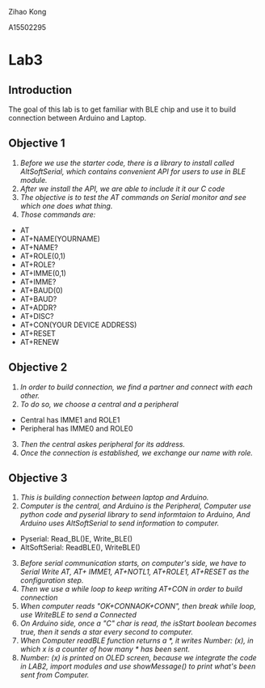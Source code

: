 Zihao Kong

A15502295
# **Lab3**
## **Introduction**
The goal of this lab is to get familiar with BLE chip and use it
to build connection between Arduino and Laptop.

## **Objective 1** 
1. _Before we use the starter code, there is a library to install called AltSoftSerial,
which contains convenient API for users to use in BLE module._
2. _After we install the API, we are able to include it it our C code_
3. _The objective is to test the AT commands on Serial monitor and see which one does what thing._
4. _Those commands are:_
* AT
* AT+NAME(YOURNAME)
* AT+NAME?
* AT+ROLE(0,1)
* AT+ROLE?
* AT+IMME(0,1)
* AT+IMME?
* AT+BAUD(0)
* AT+BAUD?
* AT+ADDR?
* AT+DISC?
* AT+CON(YOUR DEVICE ADDRESS)
* AT+RESET
* AT+RENEW


## **Objective 2**
1. _In order to build connection, we find a partner and connect with each other._
2. _To do so, we choose a central and a peripheral_
* Central has IMME1 and ROLE1
* Peripheral has IMME0 and ROLE0
3. _Then the central askes peripheral for its address._
4. _Once the connection is established, we exchange our name with role._


## **Objective 3**
1. _This is building connection between laptop and Arduino._
2. _Computer is the central, and Arduino is the Peripheral, Computer use python code and pyserial library to send 
informtaion to Arduino, And Arduino uses AltSoftSerial to send information to computer._
* Pyserial: Read_BL()E, Write_BLE()
* AltSoftSerial: ReadBLE(), WriteBLE()
3. _Before serial communication starts, on computer's side, we have to Serial Write AT, AT+
IMME1, AT+NOTL1, AT+ROLE1, AT+RESET as the configuration step._
4. _Then we use a while loop to keep writing AT+CON in order to build connection_
5. _When computer reads "OK+CONNAOK+CONN", then break while loop, use WriteBLE to send a Connected_
6. _On Arduino side, once a "C" char is read, the isStart boolean becomes true, then it sends a star every second to computer._
7. _When Computer readBLE function returns a *, it writes Number: (x), in which x is a counter of how many * has been sent._
8. _Number: (x) is printed on OLED screen, because we integrate the code in LAB2, import modules and use showMessage() to print what's been sent from Computer._